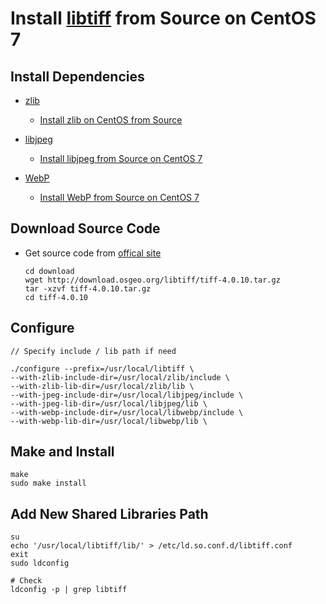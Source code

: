 # Install [libtiff](http://www.simplesystems.org/libtiff/) from Source on CentOS 7

## Install Dependencies
* [zlib](https://www.zlib.net/)
   * [Install zlib on CentOS from Source](https://github.com/northbright/Notes/blob/master/zlib/install-zlib-on-centos-from-source.md)

* [libjpeg](http://www.ijg.org/)
   * [Install libjpeg from Source on CentOS 7](https://github.com/northbright/Notes/blob/master/libjpeg/install-latest-libjpeg-on-centos7.md) 

* [WebP](https://github.com/webmproject/libwebp)
   * [Install WebP from Source on CentOS 7](https://github.com/northbright/Notes/blob/master/webp/install-webp-from-source-on-centos7.md)

## Download Source Code
* Get source code from [offical site](http://download.osgeo.org/libtiff/)

      cd download
      wget http://download.osgeo.org/libtiff/tiff-4.0.10.tar.gz
      tar -xzvf tiff-4.0.10.tar.gz
      cd tiff-4.0.10

## Configure

    // Specify include / lib path if need

    ./configure --prefix=/usr/local/libtiff \
    --with-zlib-include-dir=/usr/local/zlib/include \
    --with-zlib-lib-dir=/usr/local/zlib/lib \
    --with-jpeg-include-dir=/usr/local/libjpeg/include \
    --with-jpeg-lib-dir=/usr/local/libjpeg/lib \
    --with-webp-include-dir=/usr/local/libwebp/include \
    --with-webp-lib-dir=/usr/local/libwebp/lib \

## Make and Install

    make
    sudo make install

## Add New Shared Libraries Path

    su
    echo '/usr/local/libtiff/lib/' > /etc/ld.so.conf.d/libtiff.conf
    exit
    sudo ldconfig
    
    # Check
    ldconfig -p | grep libtiff

